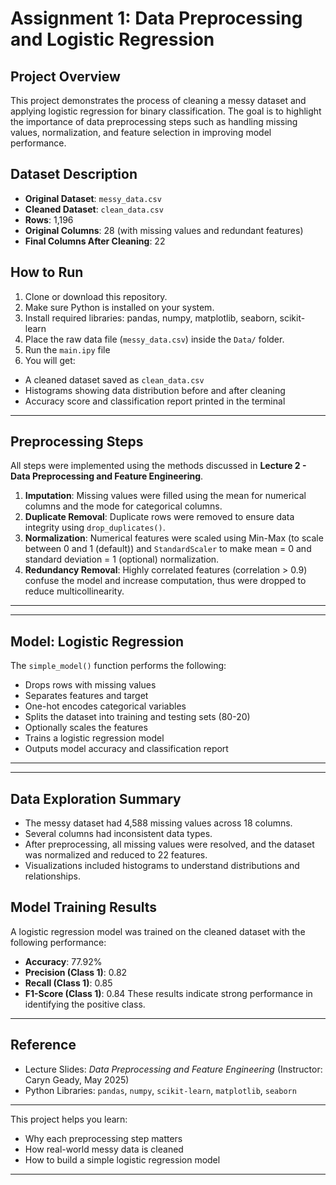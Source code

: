 # Assignment 1: Data Preprocessing and Logistic Regression
## Project Overview
This project demonstrates the process of cleaning a messy dataset and applying logistic regression for binary classification. The goal is to highlight the importance of data preprocessing steps such as handling missing values, normalization, and feature selection in improving model performance.

## Dataset Description
- **Original Dataset**: `messy_data.csv`
- **Cleaned Dataset**: `clean_data.csv`
- **Rows**: 1,196
- **Original Columns**: 28 (with missing values and redundant features)
- **Final Columns After Cleaning**: 22

## How to Run
1. Clone or download this repository.
2. Make sure Python is installed on your system.
3. Install required libraries: pandas, numpy, matplotlib, seaborn, scikit-learn
4. Place the raw data file (`messy_data.csv`) inside the `Data/` folder.
5. Run the `main.ipy` file
6. You will get:
- A cleaned dataset saved as `clean_data.csv`
- Histograms showing data distribution before and after cleaning
- Accuracy score and classification report printed in the terminal
---
## Preprocessing Steps
All steps were implemented using the methods discussed in **Lecture 2 - Data Preprocessing and Feature Engineering**.
1. **Imputation**: Missing values were filled using the mean for numerical columns and the mode for categorical columns.
2. **Duplicate Removal**: Duplicate rows were removed to ensure data integrity using `drop_duplicates()`.
3. **Normalization**: Numerical features were scaled using Min-Max (to scale between 0 and 1 (default)) and  `StandardScaler` to make mean = 0 and standard deviation = 1 (optional) normalization.
4. **Redundancy Removal**: Highly correlated features (correlation > 0.9) confuse the model and increase computation, thus were dropped to reduce multicollinearity.
---
---
## Model: Logistic Regression
The `simple_model()` function performs the following:
- Drops rows with missing values
- Separates features and target
- One-hot encodes categorical variables
- Splits the dataset into training and testing sets (80-20)
- Optionally scales the features
- Trains a logistic regression model
- Outputs model accuracy and classification report
---
---
## Data Exploration Summary
- The messy dataset had 4,588 missing values across 18 columns.
- Several columns had inconsistent data types.
- After preprocessing, all missing values were resolved, and the dataset was normalized and reduced to 22 features.
- Visualizations included histograms to understand distributions and relationships.
## Model Training Results
A logistic regression model was trained on the cleaned dataset with the following performance:
- **Accuracy**: 77.92%
- **Precision (Class 1)**: 0.82
- **Recall (Class 1)**: 0.85
- **F1-Score (Class 1)**: 0.84
These results indicate strong performance in identifying the positive class.
---
## Reference
- Lecture Slides: *Data Preprocessing and Feature Engineering* (Instructor: Caryn Geady, May 2025)
- Python Libraries: `pandas`, `numpy`, `scikit-learn`, `matplotlib`, `seaborn`
---
This project helps you learn:
- Why each preprocessing step matters
- How real-world messy data is cleaned
- How to build a simple logistic regression model
---